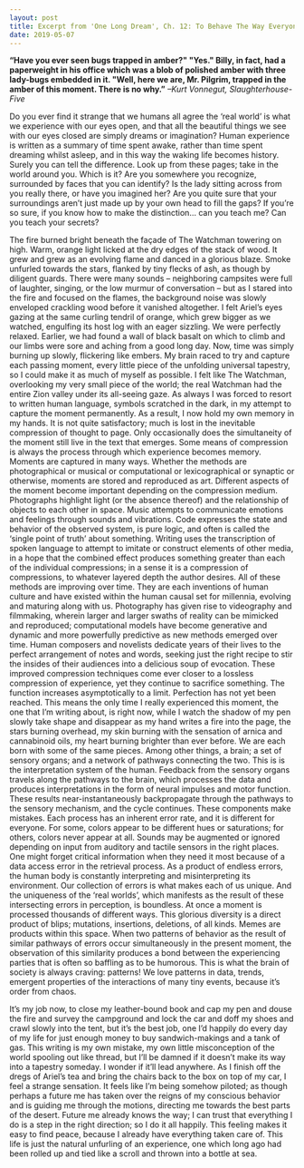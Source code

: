 ```yaml
---
layout: post
title: Excerpt from 'One Long Dream', Ch. 12: To Behave The Way Everyone Does
date: 2019-05-07
---
```


**“Have you ever seen bugs trapped in amber?" "Yes." Billy, in fact, had a paperweight in his office which was a blob of polished amber with three lady-bugs embedded in it. "Well, here we are, Mr. Pilgrim, trapped in the amber of this moment. There is no why.”**
*–Kurt Vonnegut, Slaughterhouse-Five*

Do you ever find it strange that we humans all agree the ‘real world’ is what we experience with our eyes open, and that all the beautiful things we see with our eyes closed are simply dreams or imagination? Human experience is written as a summary of time spent awake, rather than time spent dreaming whilst asleep, and in this way the waking life becomes history.
Surely you can tell the difference. Look up from these pages; take in the world around you. Which is it? Are you somewhere you recognize, surrounded by faces that you can identify? Is the lady sitting across from you really there, or have you imagined her? Are you quite sure that your surroundings aren’t just made up by your own head to fill the gaps?
If you’re so sure, if you know how to make the distinction… can you teach me? Can you teach your secrets?

The fire burned bright beneath the façade of The Watchman towering on high. Warm, orange light licked at the dry edges of the stack of wood. It grew and grew as an evolving flame and danced in a glorious blaze. Smoke unfurled towards the stars, flanked by tiny flecks of ash, as though by diligent guards. There were many sounds – neighboring campsites were full of laughter, singing, or the low murmur of conversation – but as I stared into the fire and focused on the flames, the background noise was slowly enveloped crackling wood before it vanished altogether. I felt Ariel’s eyes gazing at the same curling tendril of orange, which grew bigger as we watched, engulfing its host log with an eager sizzling. We were perfectly relaxed. Earlier, we had found a wall of black basalt on which to climb and our limbs were sore and aching from a good long day. Now, time was simply burning up slowly, flickering like embers. My brain raced to try and capture each passing moment, every little piece of the unfolding universal tapestry, so I could make it as much of myself as possible. I felt like The Watchman, overlooking my very small piece of the world; the real Watchman had the entire Zion valley under its all-seeing gaze.
As always I was forced to resort to written human language, symbols scratched in the dark, in my attempt to capture the moment permanently. As a result, I now hold my own memory in my hands. It is not quite satisfactory; much is  lost in the inevitable compression of thought to page. Only occasionally does the simultaneity of the moment still live in the text that emerges.
Some means of compression is always the process through which experience becomes memory. Moments are captured in many ways. Whether the methods are photographical or musical or computational or lexicographical or  synaptic or otherwise, moments are stored and reproduced as art. Different aspects of the moment become important depending on the compression medium. Photographs highlight light (or the absence thereof) and the relationship of objects to each other in space. Music attempts to communicate emotions and feelings through sounds and vibrations. Code expresses the state and behavior of the observed system, is pure logic, and often is called the ‘single point of truth’ about something. Writing uses the transcription of spoken language to attempt to imitate or construct elements of other media, in a hope that the combined effect produces something greater than each of the individual compressions; in a sense it is a compression of compressions, to whatever layered depth the author desires.
All of these methods are improving over time. They are each inventions of human culture and have existed within the human causal set for millennia, evolving and maturing along with us. Photography has given rise to videography and filmmaking, wherein larger and larger swaths of reality can be mimicked and reproduced; computational models have become generative and dynamic and more powerfully predictive as new methods emerged over time. Human composers and novelists dedicate years of their lives to the perfect arrangement of notes and words, seeking just the right recipe to stir the insides of their audiences into a delicious soup of evocation. These improved compression techniques come ever closer to a lossless compression of experience, yet they continue to sacrifice something. The function increases asymptotically to a limit. Perfection has not yet been reached.
This means the only time I really experienced this moment, the one that I’m writing about, is right now, while I watch the shadow of my pen slowly take shape and disappear as my hand writes a fire into the page, the stars burning overhead, my skin burning with the sensation of arnica and cannabinoid oils, my heart burning brighter than ever before.
We are each born with some of the same pieces. Among other things, a brain; a set of sensory organs; and a network of pathways connecting the two. This is is the interpretation system of the human. Feedback from the sensory organs travels along the pathways to the brain, which processes the data and produces interpretations in the form of neural impulses and motor function. These results near-instantaneously backpropagate through the pathways to the sensory mechanism, and the cycle continues.
These components make mistakes. Each process has an inherent error rate, and it is different for everyone. For some, colors appear to be different hues or saturations; for others, colors never appear at all. Sounds may be augmented or ignored depending on input from auditory and tactile sensors in the right places. One might forget critical information when they need it most because of a data access error in the retrieval process. As a product of endless errors, the human body is constantly interpreting and misinterpreting its environment. Our collection of errors is what makes each of us unique. And the uniqueness of the ‘real worlds’, which manifests as the result of these intersecting errors in perception, is boundless.  At once a moment is processed thousands of different ways. This glorious diversity is a direct product of blips; mutations, insertions, deletions, of all kinds.
Memes are products within this space. When two patterns of behavior as the result of similar pathways of errors occur simultaneously in the present moment, the observation of this similarity produces a bond between the experiencing parties that is often so baffling as to be humorous. This is what the brain of society is always craving: patterns! We love patterns in data, trends, emergent properties of the interactions of many tiny events, because it’s order from chaos.

It’s my job now, to close my leather-bound book and cap my pen and douse the fire and survey the campground and lock the car and doff my shoes and crawl slowly into the tent, but it’s the best job, one I’d happily do every day of my life for just enough money to buy sandwich-makings and a tank of gas. This writing is my own mistake, my own little misconception of the world spooling out like thread, but I’ll be damned if it doesn’t make its way into a tapestry someday. I wonder if it’ll lead anywhere. As I finish off the dregs of Ariel’s tea and bring the chairs back to the box on top of my car, I feel a strange sensation. It feels like I’m being somehow piloted; as though perhaps a future me has taken over the reigns of my conscious behavior and is guiding me through the motions, directing me towards the best parts of the desert. Future me already knows the way; I can trust that everything I do is a step in the right direction; so I do it all happily. This feeling makes it easy to find peace, because I already have everything taken care of. This life is just the natural unfurling of an experience, one which long ago had been rolled up and tied like a scroll and thrown into a bottle at sea.
